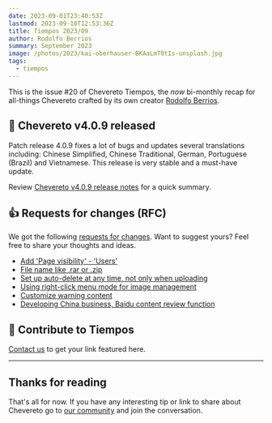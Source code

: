 ```yaml
---
date: 2023-09-01T23:40:53Z
lastmod: 2023-09-10T12:53:36Z
title: Tiempos 2023/09
author: Rodolfo Berrios
summary: September 2023
image: /photos/2023/kai-oberhauser-BKAaLmT0tIs-unsplash.jpg
tags:
  - tiempos
---
```


This is the issue #20 of Chevereto Tiempos, the *now* bi-monthly recap for all-things Chevereto crafted by its own creator [Rodolfo Berrios](https://rodolfoberrios.com).

## 🚀 Chevereto v4.0.9 released

Patch release 4.0.9 fixes a lot of bugs and updates several translations including: Chinese Simplified, Chinese Traditional, German, Portuguese (Brazil) and Vietnamese. This release is very stable and a must-have update.

Review [Chevereto v4.0.9 release notes](https://releases.chevereto.com/4.X/4.0/4.0.9.html) for a quick summary.

## 👍 Requests for changes (RFC)

We got the following [requests for changes](https://chevereto.com/go/rfc). Want to suggest yours? Feel free to share your thoughts and ideas.

- [Add 'Page visibility' - 'Users'](https://chevereto.com/community/threads/add-page-visibility-users.15108/)
- [File name like .rar or .zip](https://chevereto.com/community/threads/file-name-like-rar-or-zip.15109/)
- [Set up auto-delete at any time, not only when uploading](https://chevereto.com/community/threads/set-up-auto-delete-at-any-time-not-only-when-uploading.15126/)
- [Using right-click menu mode for image management](https://chevereto.com/community/threads/using-right-click-menu-mode-for-image-management.15151/)
- [Customize warning content](https://chevereto.com/community/threads/customize-warning-content.15153/)
- [Developing China business, Baidu content review function](https://chevereto.com/community/threads/developing-china-business-baidu-content-review-function.15154/)

## 💖 Contribute to Tiempos

[Contact us](https://chevereto.com/contact) to get your link featured here.

* * *

## Thanks for reading

That's all for now. If you have any interesting tip or link to share about Chevereto go to [our community](https://chevereto.com/community) and join the conversation.
